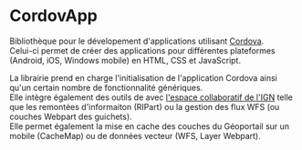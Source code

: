 # CordovApp

Bibliothèque pour le dévelopement d'applications utilisant [Cordova](https://cordova.apache.org/docs/en/latest/guide/platforms/index.html).    
Celui-ci permet de créer des applications pour différentes plateformes (Android, iOS, Windows mobile) en HTML, CSS et JavaScript.

La librairie prend en charge l'initialisation de l'application Cordova ainsi qu'un certain nombre de fonctionnalité génériques.    
Elle intègre également des outils de avec [l'espace collaboratif de l'IGN](https://espacecollaboratif.ign.fr/) telle que 
les remontées d'informaiton (RIPart) ou la gestion des flux WFS (ou couches Webpart des guichets).    
Elle permet également la mise en cache des couches du Géoportail sur un mobile (CacheMap) ou de données vecteur (WFS, Layer Webpart).

